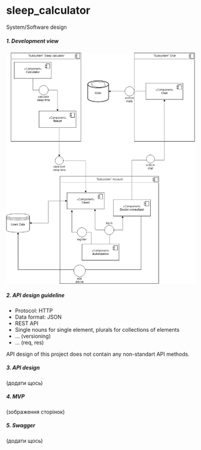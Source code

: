 # sleep_calculator
System/Software design

##### 1. Development view
![system_services](sleepcalculator.png "system services")

##### 2. API design guideline
- Protocol: HTTP
- Data format: JSON
- REST API
- Single nouns for single element, plurals for collections of elements
- ... (versioning)
- ... (req, res)

API design of this project does not contain any non-standart API methods.
##### 3. API design
(додати щось)
##### 4. MVP
(зображення сторінок)
##### 5. Swagger
(додати щось)
